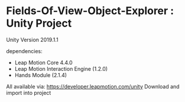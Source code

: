 # Fields-Of-View-Object-Explorer : Unity Project

Unity Version 2019.1.1

dependencies:
* Leap Motion Core 4.4.0
* Leap Motion Interaction Engine (1.2.0)
* Hands Module (2.1.4)


All available via: https://developer.leapmotion.com/unity 
Download and import into project

